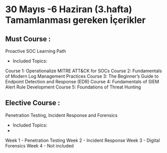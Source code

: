 # 30 Mayıs -6 Haziran (3.hafta) Tamamlanması gereken İçerikler

## Must Course : 

Proactive SOC Learning Path
- Included Topics:

Course 1: Operationalize MITRE ATT&CK for SOCs
Course 2: Fundamentals of Modern Log Management Practices
Course 3: The Beginner’s Guide to Endpoint Detection and Response (EDR)
Course 4: Fundamentals of SIEM Alert Rule Development
Course 5: Foundations of Threat Hunting


## Elective Course : 

Penetration Testing, Incident Response and Forensics
- Included Topics:
- 
Week 1 - Penetration Testing
Week 2 - Incident Response
Week 3 - Digital Forensics
Week 4 - Not included

